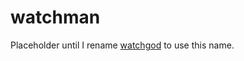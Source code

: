 # watchman 

Placeholder until I rename [watchgod](https://pypi.org/project/watchgod/) to use this name.
